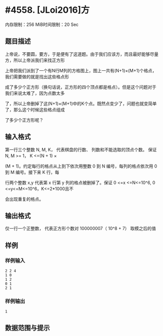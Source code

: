 # #4558. [JLoi2016]方

内存限制：256 MiB时间限制：20 Sec

## 题目描述

上帝说，不要圆，要方，于是便有了这道题。由于我们应该方，而且最好能够尽量方，所以上帝派我们来找正方形

上帝把我们派到了一个有N行M列的方格图上，图上一共有(N+1)&times;(M+1)个格点，我们需要做的就是找出这些格点形

成了多少个正方形（换句话说，正方形的四个顶点都是格点）。但是这个问题对于我们来说太难了，因为点数太多

了，所以上帝删掉了这(N+1)&times;(M+1)中的K个点。既然点变少了，问题也就变简单了，那么这个时候这些格点组成

了多少个正方形呢？

## 输入格式

第一行三个整数 N, M, K， 代表棋盘的行数、 列数和不能选取的顶点个数。 保证 N, M >= 1， K <=(N + 1) &times;

(M + 1)。约定每行的格点从上到下依次用整数 0 到 N 编号，每列的格点依次用 0到 M 编号。接下来 K 行，每

行两个整数 x,y 代表第 x 行第 y 列的格点被删掉了。保证 0 <=x <=N<=10^6, 0 <=y<=M<=10^6，K<=2*1000且不

会出现重复的格点。

## 输出格式

 仅一行一个正整数， 代表正方形个数对 100000007（ 10^8 + 7） 取模之后的值

## 样例

### 样例输入

    
    2 2 4
    1 0
    1 2
    0 1
    2 1
    

### 样例输出

    
    1
    

## 数据范围与提示
